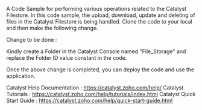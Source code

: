 A Code Sample for performing various operations related to the Catalyst Filestore. In this code sample, the upload, download, update and deleting of files in the Catalyst Filestore is being handled. Clone the code to your local and then make the following change.

Change to be done :

Kindly create a Folder in the Catalyst Console named "File_Storage" and replace the Folder ID value constant in the code.

Once the above change is completed, you can deploy the code and use the application.

Catalyst Help Documentation : https://catalyst.zoho.com/help/ 
Catalyst Tutorials : https://catalyst.zoho.com/help/tutorials/index.html 
Catalyst Quick Start Guide : https://catalyst.zoho.com/help/quick-start-guide.html

